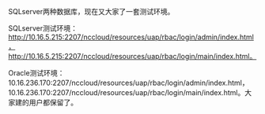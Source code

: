 SQLserver两种数据库，现在又大家了一套测试环境。

SQLserver测试环境：http://10.16.5.215:2207/nccloud/resources/uap/rbac/login/admin/index.html，http://10.16.5.215:2207/nccloud/resources/uap/rbac/login/main/index.html。

Oracle测试环境：10.16.236.170:2207/nccloud/resources/uap/rbac/login/admin/index.html，10.16.236.170:2207/nccloud/resources/uap/rbac/login/main/index.html。大家建的用户都保留了。

